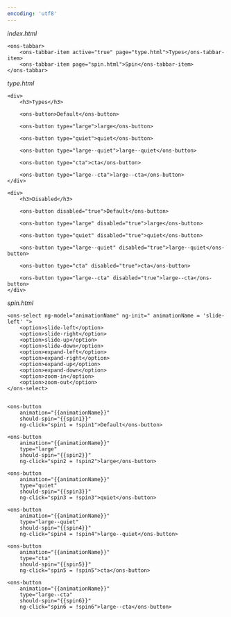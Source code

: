 ```yaml
---
encoding: 'utf8'
---
```


*index.html*

    <ons-tabbar>
        <ons-tabbar-item active="true" page="type.html">Types</ons-tabbar-item> 
        <ons-tabbar-item page="spin.html">Spin</ons-tabbar-item>     
    </ons-tabbar>

*type.html*

    <div>
        <h3>Types</h3>
        
        <ons-button>Default</ons-button>
        
        <ons-button type="large">large</ons-button>         
        
        <ons-button type="quiet">quiet</ons-button>
        
        <ons-button type="large--quiet">large--quiet</ons-button>
        
        <ons-button type="cta">cta</ons-button>
        
        <ons-button type="large--cta">large--cta</ons-button>
    </div>

    <div>
        <h3>Disabled</h3>
        
        <ons-button disabled="true">Default</ons-button>
        
        <ons-button type="large" disabled="true">large</ons-button>
        
        <ons-button type="quiet" disabled="true">quiet</ons-button>         
        
        <ons-button type="large--quiet" disabled="true">large--quiet</ons-button>
        
        <ons-button type="cta" disabled="true">cta</ons-button>
        
        <ons-button type="large--cta" disabled="true">large--cta</ons-button>
    </div>
    

*spin.html*

    <ons-select ng-model="animationName" ng-init=" animationName = 'slide-left' ">
        <option>slide-left</option>
        <option>slide-right</option>
        <option>slide-up</option>
        <option>slide-down</option>
        <option>expand-left</option>
        <option>expand-right</option>
        <option>expand-up</option>
        <option>expand-down</option>
        <option>zoom-in</option>
        <option>zoom-out</option>
    </ons-select>
    

    <ons-button 
        animation="{{animationName}}"
        should-spin="{{spin1}}" 
        ng-click="spin1 = !spin1">Default</ons-button>
    
    <ons-button 
        animation="{{animationName}}" 
        type="large" 
        should-spin="{{spin2}}" 
        ng-click="spin2 = !spin2">large</ons-button>
    
    <ons-button 
        animation="{{animationName}}" 
        type="quiet" 
        should-spin="{{spin3}}" 
        ng-click="spin3 = !spin3">quiet</ons-button>
    
    <ons-button 
        animation="{{animationName}}" 
        type="large--quiet" 
        should-spin="{{spin4}}" 
        ng-click="spin4 = !spin4">large--quiet</ons-button>
    
    <ons-button 
        animation="{{animationName}}" 
        type="cta" 
        should-spin="{{spin5}}" 
        ng-click="spin5 = !spin5">cta</ons-button>
    
    <ons-button 
        animation="{{animationName}}" 
        type="large--cta" 
        should-spin="{{spin6}}" 
        ng-click="spin6 = !spin6">large--cta</ons-button>